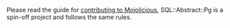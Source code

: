 Please read the guide for [contributing to Mojolicious](http://mojolicious.org/perldoc/Mojolicious/Guides/Contributing), SQL::Abstract::Pg is a spin-off project and follows the same rules.

